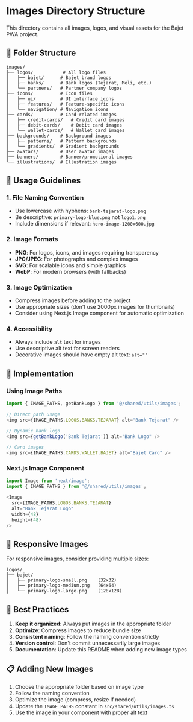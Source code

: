 # Images Directory Structure

This directory contains all images, logos, and visual assets for the Bajet PWA project.

## 📁 Folder Structure

```
images/
├── logos/           # All logo files
│   ├── bajet/      # Bajet brand logos
│   ├── banks/      # Bank logos (Tejarat, Meli, etc.)
│   └── partners/   # Partner company logos
├── icons/          # Icon files
│   ├── ui/         # UI interface icons
│   ├── features/   # Feature-specific icons
│   └── navigation/ # Navigation icons
├── cards/          # Card-related images
│   ├── credit-cards/   # Credit card images
│   ├── debit-cards/    # Debit card images
│   └── wallet-cards/   # Wallet card images
├── backgrounds/    # Background images
│   ├── patterns/   # Pattern backgrounds
│   └── gradients/  # Gradient backgrounds
├── avatars/        # User avatar images
├── banners/        # Banner/promotional images
└── illustrations/  # Illustration images
```

## 🎯 Usage Guidelines

### 1. **File Naming Convention**
- Use lowercase with hyphens: `bank-tejarat-logo.png`
- Be descriptive: `primary-logo-blue.png` not `logo1.png`
- Include dimensions if relevant: `hero-image-1200x600.jpg`

### 2. **Image Formats**
- **PNG**: For logos, icons, and images requiring transparency
- **JPG/JPEG**: For photographs and complex images
- **SVG**: For scalable icons and simple graphics
- **WebP**: For modern browsers (with fallbacks)

### 3. **Image Optimization**
- Compress images before adding to the project
- Use appropriate sizes (don't use 2000px images for thumbnails)
- Consider using Next.js Image component for automatic optimization

### 4. **Accessibility**
- Always include `alt` text for images
- Use descriptive alt text for screen readers
- Decorative images should have empty alt text: `alt=""`

## 🔧 Implementation

### Using Image Paths
```typescript
import { IMAGE_PATHS, getBankLogo } from '@/shared/utils/images';

// Direct path usage
<img src={IMAGE_PATHS.LOGOS.BANKS.TEJARAT} alt="Bank Tejarat" />

// Dynamic bank logo
<img src={getBankLogo('Bank Tejarat')} alt="Bank Logo" />

// Card images
<img src={IMAGE_PATHS.CARDS.WALLET.BAJET} alt="Bajet Card" />
```

### Next.js Image Component
```typescript
import Image from 'next/image';
import { IMAGE_PATHS } from '@/shared/utils/images';

<Image
  src={IMAGE_PATHS.LOGOS.BANKS.TEJARAT}
  alt="Bank Tejarat Logo"
  width={48}
  height={48}
/>
```

## 📱 Responsive Images

For responsive images, consider providing multiple sizes:
```
logos/
├── bajet/
│   ├── primary-logo-small.png    (32x32)
│   ├── primary-logo-medium.png   (64x64)
│   └── primary-logo-large.png    (128x128)
```

## 🚀 Best Practices

1. **Keep it organized**: Always put images in the appropriate folder
2. **Optimize**: Compress images to reduce bundle size
3. **Consistent naming**: Follow the naming convention strictly
4. **Version control**: Don't commit unnecessarily large images
5. **Documentation**: Update this README when adding new image types

## 📋 Adding New Images

1. Choose the appropriate folder based on image type
2. Follow the naming convention
3. Optimize the image (compress, resize if needed)
4. Update the `IMAGE_PATHS` constant in `src/shared/utils/images.ts`
5. Use the image in your component with proper alt text 
